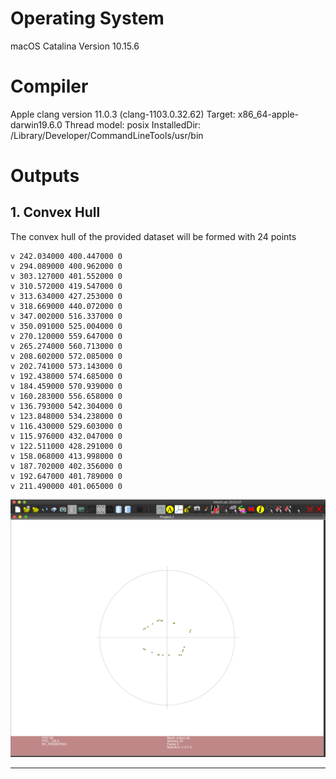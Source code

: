 # Operating System
macOS Catalina Version 10.15.6

# Compiler
Apple clang version 11.0.3 (clang-1103.0.32.62)
Target: x86_64-apple-darwin19.6.0
Thread model: posix
InstalledDir: /Library/Developer/CommandLineTools/usr/bin

# Outputs
## 1. Convex Hull

The convex hull of the provided dataset will be formed with 24 points
```
v 242.034000 400.447000 0
v 294.089000 400.962000 0
v 303.127000 401.552000 0
v 310.572000 419.547000 0
v 313.634000 427.253000 0
v 318.669000 440.072000 0
v 347.002000 516.337000 0
v 350.091000 525.004000 0
v 270.120000 559.647000 0
v 265.274000 560.713000 0
v 208.602000 572.085000 0
v 202.741000 573.143000 0
v 192.438000 574.685000 0
v 184.459000 570.939000 0
v 160.283000 556.658000 0
v 136.793000 542.304000 0
v 123.848000 534.238000 0
v 116.430000 529.603000 0
v 115.976000 432.047000 0
v 122.511000 428.291000 0
v 158.068000 413.998000 0
v 187.702000 402.356000 0
v 192.647000 401.789000 0
v 211.490000 401.065000 0
```

![](img/hull.png?raw=true)

---